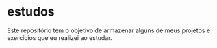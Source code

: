 # estudos
Este repositório tem o objetivo de armazenar alguns de meus projetos e exercícios que eu realizei ao estudar.
